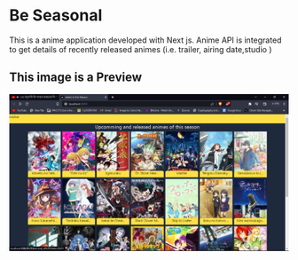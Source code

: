 # Be Seasonal
This is a anime application developed with Next js. Anime API is integrated to get details of recently released animes (i.e. trailer, airing date,studio )
## This image is a Preview

![This is a Demo](./demo.png)